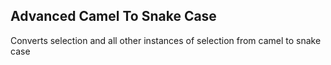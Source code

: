 ## Advanced Camel To Snake Case
Converts selection and all other instances of selection from camel to snake case